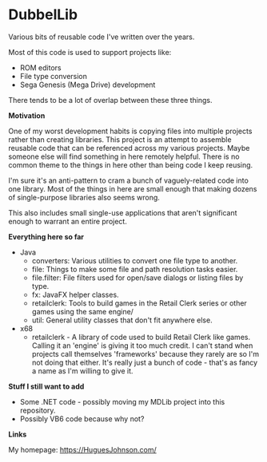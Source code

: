 # DubbelLib
Various bits of reusable code I've written over the years. 

Most of this code is used to support projects like:

* ROM editors
* File type conversion 
* Sega Genesis (Mega Drive) development

There tends to be a lot of overlap between these three things.

**Motivation**

One of my worst development habits is copying files into multiple projects rather than creating libraries. This project is an attempt to assemble reusable code that can be referenced across my various projects. Maybe someone else will find something in here remotely helpful. There is no common theme to the things in here other than being code I keep reusing.

I'm sure it's an anti-pattern to cram a bunch of vaguely-related code into one library. Most of the things in here are small enough that making dozens of single-purpose libraries also seems wrong. 

This also includes small single-use applications that aren't significant enough to warrant an entire project. 

**Everything here so far**

* Java
	* converters: Various utilities to convert one file type to another.
	* file: Things to make some file and path resolution tasks easier.
	* file.filter: File filters used for open/save dialogs or listing files by type.
	* fx: JavaFX helper classes.
	* retailclerk: Tools to build games in the Retail Clerk series or other games using the same engine/
	* util: General utility classes that don't fit anywhere else.
* x68
	* retailclerk - A library of code used to build Retail Clerk like games. Calling it an 'engine' is giving it too much credit. I can't stand when projects call themselves 'frameworks' because they rarely are so I'm not doing that either. It's really just a bunch of code - that's as fancy a name as I'm willing to give it.

**Stuff I still want to add**

* Some .NET code - possibly moving my MDLib project into this repository.
* Possibly VB6 code because why not?

**Links**

My homepage: https://HuguesJohnson.com/
